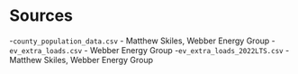 # Sources

-`county_population_data.csv` - Matthew Skiles, Webber Energy Group
-`ev_extra_loads.csv` - Webber Energy Group
-`ev_extra_loads_2022LTS.csv` - Matthew Skiles, Webber Energy Group
